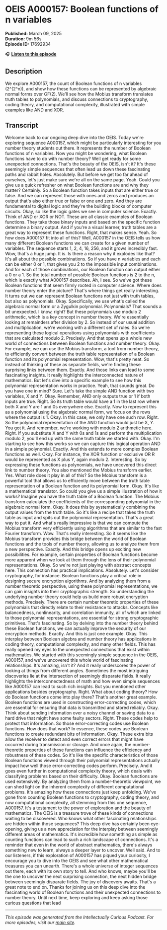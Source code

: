 # OEIS A000157: Boolean functions of n variables

**Published:** March 09, 2025  
**Duration:** 9m 56s  
**Episode ID:** 17692934

🎧 **[Listen to this episode](https://intellectuallycurious.buzzsprout.com/2529712/episodes/17692934-oeis-a000157-boolean-functions-of-n-variables)**

## Description

We explore A000157, the count of Boolean functions of n variables (2^(2^n)), and show how these functions can be represented by algebraic normal forms over GF(2). We’ll see how the Mobius transform translates truth tables to polynomials, and discuss connections to cryptography, coding theory, and computational complexity, illustrated with simple examples like AND and XOR.

## Transcript

Welcome back to our ongoing deep dive into the OEIS. Today we're exploring sequence A000157, which might be particularly interesting for you number theory students out there. It represents the number of Boolean functions of n variables. Now you might be wondering, what Boolean functions have to do with number theory? Well get ready for some unexpected connections. That's the beauty of the OEIS, isn't it? It's these seemingly simple sequences that often lead us down these fascinating paths and rabbit holes. Absolutely. But before we get too far ahead of ourselves, let's just make sure we're all on the same page. Yeah. Could you give us a quick refresher on what Boolean functions are and why they matter? Certainly. So a Boolean function takes inputs that are either true or false. And we can represent those with ones and zeros and produces an output that's also either true or false or one and zero. And they are fundamental to digital logic and they're the building blocks of computer circuits. Okay, so like the logic gates we see in computer science. Exactly. Think of AND or XOR or NOT. These are all classic examples of Boolean functions. They take those binary inputs and based on the specific function determine a binary output. And if you're a visual learner, truth tables are a great way to represent these functions. Right, that makes sense. Yeah. So how does A000157 fit into all of this? Well, A000157 in the OEIS tells us how many different Boolean functions we can create for a given number of variables. The sequence starts 1, 2, 4, 16, 256, and it grows incredibly fast. Wow, that's a huge jump. It is. Is there a reason why it explodes like that? It's all about the possible combinations. So if you have n variables and each can be either 0 or 1, that gives you 2 to the impossible input combinations. And for each of those combinations, our Boolean function can output either a 0 or a 1. So the total number of possible Boolean functions is 2 to the n, which is exactly what A000157 describes. Ah, I see. So we've got these Boolean functions that seem firmly rooted in computer science. Where does number theory enter the picture? That's where things get really interesting. It turns out we can represent Boolean functions not just with truth tables, but also as polynomials. Okay. Specifically, we use what's called the algebraic normal form or a Zygulkin polynomial. Polynomials? That sounds a bit unexpected. I know, right? But these polynomials use modulo 2 arithmetic, which is a key concept in number theory. We're essentially looking at remainders after division by 2. So instead of our usual addition and multiplication, we're working with a different set of rules. So we're representing these logical operations using polynomials with coefficients that are calculated modulo 2. Precisely. And that opens up a whole new world of connections between Boolean functions and number theory. Okay. For example, we can use the Mobius transform, a tool from number theory, to efficiently convert between the truth table representation of a Boolean function and its polynomial representation. Wow, that's pretty neat. So instead of thinking of these as separate fields, we're finding these surprising links between them. Exactly. And those links can lead to some fascinating insights. It really highlights the interconnected nature of mathematics. But let's dive into a specific example to see how this polynomial representation works in practice. Yeah, that sounds great. Do you have one in mind? Sure. Let's take the simple AND function with two variables, X and Y. Okay. Remember, AND only outputs true or 1 if both inputs are true. Right. So its truth table would have a 1 in the last row where both X and Y are 1 and 0s everywhere else. Exactly. Now to represent this as a polynomial using the algebraic normal form, we focus on the rows where the output is 1. Okay. In this case, we only have one such row. Right. So the polynomial representation of the AND function would just be X, Y. You got it. And remember, we're working with modulo 2 arithmetic here. Right. If you substitute X and Y with 0s and 1s and perform the multiplication modulo 2, you'll end up with the same truth table we started with. Okay. I'm starting to see how this works so we can capture this logical operation AND in a simple polynomial. Exactly. And this extends to more complex Boolean functions as well. Okay. For instance, the XOR function or exclusive OR R would be represented as X plus Y, again modulo 2. Interesting. So by expressing these functions as polynomials, we have uncovered this direct link to number theory. You also mentioned the Mobius transform earlier. Yes. What role does it play in all of this? So the Mobius transform is a powerful tool that allows us to efficiently move between the truth table representation of a Boolean function and its polynomial form. Okay. It's like a mathematical translator. So could you give us a simple illustration of how it works? Imagine you have the truth table of a Boolean function. The Mobius transform calculates the coefficients of the corresponding polynomial in the algebraic normal form. Okay. It does this by systematically combining the output values from the truth table. So it's like a recipe that takes the truth table as input and spits out the polynomial representation. That's a great way to put it. And what's really impressive is that we can compute the Mobius transform very efficiently using algorithms that are similar to the fast Fourier transform. Wow. That's really interesting. So it seems like the Mobius transform provides this bridge between the world of Boolean functions and the tools of number theory, allowing us to analyze them from a new perspective. Exactly. And this bridge opens up exciting new possibilities. For example, certain properties of Boolean functions become more apparent when we look at them through the lens of their polynomial representations. Okay. So we're not just playing with abstract concepts here. This connection has practical implications. Absolutely. Let's consider cryptography, for instance. Boolean functions play a critical role in designing secure encryption algorithms. And by analyzing them from a number theoretic perspective, using these polynomial representations, we can gain insights into their cryptographic strength. So understanding the underlying number theory could help us build more robust encryption methods. Precisely. There are certain number theoretic properties of these polynomials that directly relate to their resistance to attacks. Concepts like balancedness, nonlinearity, and correlation immunity, all of which are linked to those polynomial representations, are essential for strong cryptographic primitives. That's fascinating. So by delving into the number theory behind these Boolean functions, we can actually improve the security of our encryption methods. Exactly. And this is just one example. Okay. This interplay between Boolean algebra and number theory has applications in coding theory, computational complexity, and many other fields. This has really opened my eyes to the unexpected connections that exist within mathematics. We started with this seemingly simple sequence in the OEIS, A000157, and we've uncovered this whole world of fascinating relationships. It's amazing, isn't it? And it really underscores the power of looking at things from different angles. Sometimes the most intriguing discoveries lie at the intersection of seemingly disparate fields. It really highlights the interconnectedness of math and how even simple sequences like A000157 can lead to such rich insights. But you mentioned other applications besides cryptography. Right. What about coding theory? How do Boolean functions come into play there? That's another great example. Boolean functions are used in constructing error-correcting codes, which are essential for ensuring that data is transmitted and stored reliably. Okay. Think about sending information over a noisy channel or saving data to a hard drive that might have some faulty sectors. Right. These codes help to protect that information. So those error-correcting codes use Boolean functions. How does that work? In essence, these codes use Boolean functions to create redundant bits of information. Okay. These extra bits allow the receiver to detect and even correct errors that might have occurred during transmission or storage. And once again, the number-theoretic properties of these functions can influence the efficiency and robustness of these codes. So it's like the specific characteristics of those Boolean functions viewed through their polynomial representations actually impact how well those error-correcting codes perform. Precisely. And it goes even further in computational complexity theory, which deals with classifying problems based on their difficulty. Okay. Boolean functions are used extensively. By analyzing them from a number-theoretic viewpoint, we can shed light on the inherent complexity of different computational problems. It's amazing how these connections just keep unfolding. We've gone from counting Boolean functions to cryptography, coding theory, and now computational complexity, all stemming from this one sequence, A000157. It's a testament to the power of exploration and the beauty of mathematics. The OEIS is a treasure trove of these kinds of connections waiting to be discovered. Who knows what other fascinating relationships are hidden within those sequences? This deep dive has certainly been eye-opening, giving us a new appreciation for the interplay between seemingly different areas of mathematics. It's incredible how something as simple as counting functions can lead to such a rich landscape of connections. It's a reminder that even in the world of abstract mathematics, there's always something new to learn, always a deeper layer to uncover. Well said. And to our listeners, if this exploration of A000157 has piqued your curiosity, I encourage you to dive into the OEIS and see what other mathematical treasures you can unearth. There's a whole universe of integer sequences out there, each with its own story to tell. And who knows, maybe you'll be the one to uncover the next surprising connection, the next hidden bridge between seemingly disparate fields. The joy of discovery awaits. That's a great note to end on. Thanks for joining us on this deep dive into the fascinating world of Boolean functions and their unexpected connections to number theory. Until next time, keep exploring and keep asking those curious questions that lead

---
*This episode was generated from the Intellectually Curious Podcast. For more episodes, visit our [main site](https://intellectuallycurious.buzzsprout.com).*
